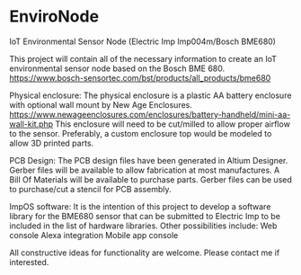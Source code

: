 # EnviroNode
IoT Environmental Sensor Node (Electric Imp Imp004m/Bosch BME680)

This project will contain all of the necessary information to create an IoT environmental sensor node based on the Bosch BME 680. 
  https://www.bosch-sensortec.com/bst/products/all_products/bme680

 Physical enclosure:
  The physical enclosure is a plastic AA battery enclosure with optional wall mount by New Age Enclosures.
    https://www.newageenclosures.com/enclosures/battery-handheld/mini-aa-wall-kit.php
    This enclosure will need to be cut/milled to allow proper airflow to the sensor. Preferably, a custom enclosure top would be modeled       to allow 3D printed parts.
    
 PCB Design:
  The PCB design files have been generated in Altium Designer. Gerber files will be available to allow fabrication at most manufactures.
  A Bill Of Materials will be available to purchase parts.
  Gerber files can be used to purchase/cut a stencil for PCB assembly. 
  
  ImpOS software:
  It is the intention of this project to develop a software library for the BME680 sensor that can be submitted to Electric Imp to be included in the list of hardware libraries. Other possibilities include:
    Web console
    Alexa integration
    Mobile app console
    
All constructive ideas for functionality are welcome. Please contact me if interested.
